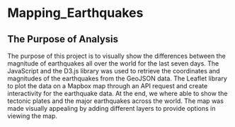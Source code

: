 # Mapping_Earthquakes

## The Purpose of Analysis
The purpose of this project is to visually show the differences between the magnitude of earthquakes all over the world for the last seven days. The JavaScript and the D3.js library was used to retrieve the coordinates and magnitudes of the earthquakes from the GeoJSON data. The Leaflet library to plot the data on a Mapbox map through an API request and create interactivity for the earthquake data. At the end, we where able to show the tectonic plates and the major earthquakes across the world. The map was made visually appealing by adding different layers to provide options in viewing the map.



